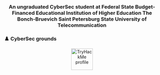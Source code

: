 <h3 align="center">An ungraduated CyberSec student at Federal State Budget-Financed Educational Institution of Higher Education The Bonch-Bruevich Saint Petersburg State University of Telecommunication</h3>

### :chess_pawn: CyberSec grounds
<p align="center">
  <a href="https://tryhackme.com/p/qwerty3223">
    <img align="center" alt="TryHackMe profile" width="70px" src="https://raw.githubusercontent.com/YWxtYXoK/YWxtYXoK/main/resources/tryhackme.svg"/>
  </a>
</p>
